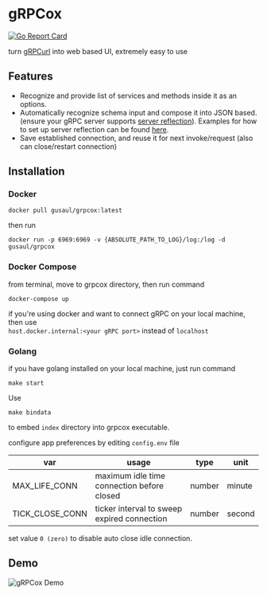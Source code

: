 # gRPCox
[![Go Report Card](https://goreportcard.com/badge/github.com/gusaul/grpcox)](https://goreportcard.com/report/github.com/gusaul/grpcox)

turn [gRPCurl](https://github.com/fullstorydev/grpcurl) into web based UI, extremely easy to use

## Features
- Recognize and provide list of services and methods inside it as an options.
- Automatically recognize schema input and compose it into JSON based. (ensure your gRPC server supports [server reflection](https://github.com/grpc/grpc/blob/master/src/proto/grpc/reflection/v1alpha/reflection.proto)). Examples for how to set up server reflection can be found [here](https://github.com/grpc/grpc/blob/master/doc/server-reflection.md#known-implementations).
- Save established connection, and reuse it for next invoke/request (also can close/restart connection)

## Installation
### Docker
```shell
docker pull gusaul/grpcox:latest
```
then run
```shell
docker run -p 6969:6969 -v {ABSOLUTE_PATH_TO_LOG}/log:/log -d gusaul/grpcox
```

### Docker Compose
from terminal, move to grpcox directory, then run command
```shell
docker-compose up
```
if you're using docker and want to connect gRPC on your local machine, then use
<br/>`host.docker.internal:<your gRPC port>` instead of `localhost`

### Golang
if you have golang installed on your local machine, just run command
```shell
make start
```
Use 
```shell
make bindata
```
to embed `index` directory into grpcox executable.

configure app preferences by editing `config.env` file

| var             | usage                                       | type   | unit   |
|-----------------|---------------------------------------------|--------|--------|
| MAX_LIFE_CONN   | maximum idle time connection before closed  | number | minute |
| TICK_CLOSE_CONN | ticker interval to sweep expired connection | number | second |

set value `0 (zero)` to disable auto close idle connection.

## Demo
![gRPCox Demo](https://raw.githubusercontent.com/gusaul/grpcox/master/index/img/demogrpcox.gif)
